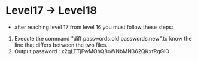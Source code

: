 # Level17 -> Level18

-  after reaching level 17 from level 16 you must follow these steps:
1. Execute the command "diff passwords.old passwords.new",to know the line that differs between the two files.
2. Output password : x2gLTTjFwMOhQ8oWNbMN362QKxfRqGlO